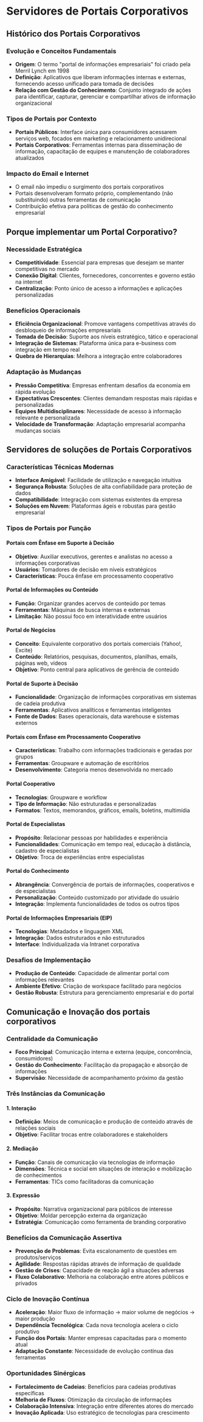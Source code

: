 # Servidores de Portais Corporativos

## Histórico dos Portais Corporativos

### Evolução e Conceitos Fundamentais
- **Origem**: O termo "portal de informações empresariais" foi criado pela Merril Lynch em 1998
- **Definição**: Aplicativos que liberam informações internas e externas, fornecendo acesso unificado para tomada de decisões
- **Relação com Gestão do Conhecimento**: Conjunto integrado de ações para identificar, capturar, gerenciar e compartilhar ativos de informação organizacional

### Tipos de Portais por Contexto
- **Portais Públicos**: Interface única para consumidores acessarem serviços web, focados em marketing e relacionamento unidirecional
- **Portais Corporativos**: Ferramentas internas para disseminação de informação, capacitação de equipes e manutenção de colaboradores atualizados

### Impacto do Email e Internet
- O email não impediu o surgimento dos portais corporativos
- Portais desenvolveram formato próprio, complementando (não substituindo) outras ferramentas de comunicação
- Contribuição efetiva para políticas de gestão do conhecimento empresarial

## Porque implementar um Portal Corporativo?

### Necessidade Estratégica
- **Competitividade**: Essencial para empresas que desejam se manter competitivas no mercado
- **Conexão Digital**: Clientes, fornecedores, concorrentes e governo estão na internet
- **Centralização**: Ponto único de acesso a informações e aplicações personalizadas

### Benefícios Operacionais
- **Eficiência Organizacional**: Promove vantagens competitivas através do desbloqueio de informações empresariais
- **Tomada de Decisão**: Suporte aos níveis estratégico, tático e operacional
- **Integração de Sistemas**: Plataforma única para e-business com integração em tempo real
- **Quebra de Hierarquias**: Melhora a integração entre colaboradores

### Adaptação às Mudanças
- **Pressão Competitiva**: Empresas enfrentam desafios da economia em rápida evolução
- **Expectativas Crescentes**: Clientes demandam respostas mais rápidas e personalizadas
- **Equipes Multidisciplinares**: Necessidade de acesso à informação relevante e personalizada
- **Velocidade de Transformação**: Adaptação empresarial acompanha mudanças sociais

## Servidores de soluções de Portais Corporativos

### Características Técnicas Modernas
- **Interface Amigável**: Facilidade de utilização e navegação intuitiva
- **Segurança Robusta**: Soluções de alta confiabilidade para proteção de dados
- **Compatibilidade**: Integração com sistemas existentes da empresa
- **Soluções em Nuvem**: Plataformas ágeis e robustas para gestão empresarial

### Tipos de Portais por Função

#### Portais com Ênfase em Suporte à Decisão
- **Objetivo**: Auxiliar executivos, gerentes e analistas no acesso a informações corporativas
- **Usuários**: Tomadores de decisão em níveis estratégicos
- **Características**: Pouca ênfase em processamento cooperativo

#### Portal de Informações ou Conteúdo
- **Função**: Organizar grandes acervos de conteúdo por temas
- **Ferramentas**: Máquinas de busca internas e externas
- **Limitação**: Não possui foco em interatividade entre usuários

#### Portal de Negócios
- **Conceito**: Equivalente corporativo dos portais comerciais (Yahoo!, Excite)
- **Conteúdo**: Relatórios, pesquisas, documentos, planilhas, emails, páginas web, vídeos
- **Objetivo**: Ponto central para aplicativos de gerência de conteúdo

#### Portal de Suporte à Decisão
- **Funcionalidade**: Organização de informações corporativas em sistemas de cadeia produtiva
- **Ferramentas**: Aplicativos analíticos e ferramentas inteligentes
- **Fonte de Dados**: Bases operacionais, data warehouse e sistemas externos

#### Portais com Ênfase em Processamento Cooperativo
- **Características**: Trabalho com informações tradicionais e geradas por grupos
- **Ferramentas**: Groupware e automação de escritórios
- **Desenvolvimento**: Categoria menos desenvolvida no mercado

#### Portal Cooperativo
- **Tecnologias**: Groupware e workflow
- **Tipo de Informação**: Não estruturadas e personalizadas
- **Formatos**: Textos, memorandos, gráficos, emails, boletins, multimídia

#### Portal de Especialistas
- **Propósito**: Relacionar pessoas por habilidades e experiência
- **Funcionalidades**: Comunicação em tempo real, educação à distância, cadastro de especialistas
- **Objetivo**: Troca de experiências entre especialistas

#### Portal do Conhecimento
- **Abrangência**: Convergência de portais de informações, cooperativos e de especialistas
- **Personalização**: Conteúdo customizado por atividade do usuário
- **Integração**: Implementa funcionalidades de todos os outros tipos

#### Portal de Informações Empresariais (EIP)
- **Tecnologias**: Metadados e linguagem XML
- **Integração**: Dados estruturados e não estruturados
- **Interface**: Individualizada via Intranet corporativa

### Desafios de Implementação
- **Produção de Conteúdo**: Capacidade de alimentar portal com informações relevantes
- **Ambiente Efetivo**: Criação de workspace facilitado para negócios
- **Gestão Robusta**: Estrutura para gerenciamento empresarial e do portal

## Comunicação e Inovação dos portais corporativos

### Centralidade da Comunicação
- **Foco Principal**: Comunicação interna e externa (equipe, concorrência, consumidores)
- **Gestão do Conhecimento**: Facilitação da propagação e absorção de informações
- **Supervisão**: Necessidade de acompanhamento próximo da gestão

### Três Instâncias da Comunicação

#### 1. Interação
- **Definição**: Meios de comunicação e produção de conteúdo através de relações sociais
- **Objetivo**: Facilitar trocas entre colaboradores e stakeholders

#### 2. Mediação
- **Função**: Canais de comunicação via tecnologias de informação
- **Dimensões**: Técnica e social em situações de interação e mobilização de conhecimentos
- **Ferramentas**: TICs como facilitadoras da comunicação

#### 3. Expressão
- **Propósito**: Narrativa organizacional para públicos de interesse
- **Objetivo**: Moldar percepção externa da organização
- **Estratégia**: Comunicação como ferramenta de branding corporativo

### Benefícios da Comunicação Assertiva
- **Prevenção de Problemas**: Evita escalonamento de questões em produtos/serviços
- **Agilidade**: Respostas rápidas através de informação de qualidade
- **Gestão de Crises**: Capacidade de reação ágil a situações adversas
- **Fluxo Colaborativo**: Melhoria na colaboração entre atores públicos e privados

### Ciclo de Inovação Contínua
- **Aceleração**: Maior fluxo de informação → maior volume de negócios → maior produção
- **Dependência Tecnológica**: Cada nova tecnologia acelera o ciclo produtivo
- **Função dos Portais**: Manter empresas capacitadas para o momento atual
- **Adaptação Constante**: Necessidade de evolução contínua das ferramentas

### Oportunidades Sinérgicas
- **Fortalecimento de Cadeias**: Benefícios para cadeias produtivas específicas
- **Melhoria de Fluxos**: Otimização da circulação de informações
- **Colaboração Intensiva**: Integração entre diferentes atores do mercado
- **Inovação Aplicada**: Uso estratégico de tecnologias para crescimento